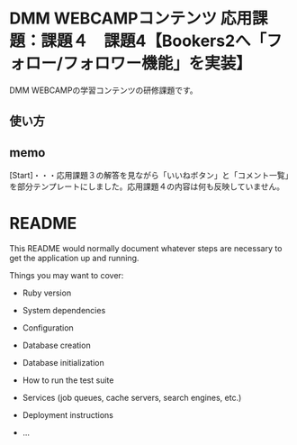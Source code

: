 # DMM WEBCAMPコンテンツ 応用課題：課題４　課題4【Bookers2へ「フォロー/フォロワー機能」を実装】
DMM WEBCAMPの学習コンテンツの研修課題です。
## 使い方

## memo
[Start]・・・応用課題３の解答を見ながら「いいねボタン」と「コメント一覧」を部分テンプレートにしました。応用課題４の内容は何も反映していません。

# README

This README would normally document whatever steps are necessary to get the
application up and running.

Things you may want to cover:

* Ruby version

* System dependencies

* Configuration

* Database creation

* Database initialization

* How to run the test suite

* Services (job queues, cache servers, search engines, etc.)

* Deployment instructions

* ...
